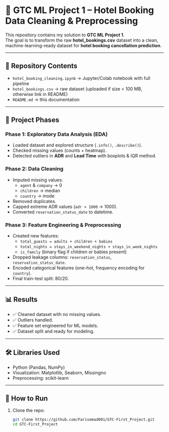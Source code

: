 # 🏨 GTC ML Project 1 – Hotel Booking Data Cleaning & Preprocessing

This repository contains my solution to **GTC ML Project 1**.  
The goal is to transform the raw **hotel_bookings.csv** dataset into a clean, machine-learning-ready dataset for **hotel booking cancellation prediction**.

---

## 📂 Repository Contents
- `hotel_booking_cleaning.ipynb` → Jupyter/Colab notebook with full pipeline  
- `hotel_bookings.csv` → raw dataset (uploaded if size < 100 MB, otherwise link in README)  
- `README.md` → this documentation  

---

## 🚀 Project Phases

### Phase 1: Exploratory Data Analysis (EDA)
- Loaded dataset and explored structure (`.info()`, `.describe()`).
- Checked missing values (counts + heatmap).
- Detected outliers in **ADR** and **Lead Time** with boxplots & IQR method.

### Phase 2: Data Cleaning
- Imputed missing values:
  - `agent` & `company` → 0  
  - `children` → median  
  - `country` → mode  
- Removed duplicates.  
- Capped extreme ADR values (`adr > 1000` → 1000).  
- Converted `reservation_status_date` to datetime.  

### Phase 3: Feature Engineering & Preprocessing
- Created new features:
  - `total_guests = adults + children + babies`  
  - `total_nights = stays_in_weekend_nights + stays_in_week_nights`  
  - `is_family` (binary flag if children or babies present)  
- Dropped leakage columns: `reservation_status`, `reservation_status_date`.  
- Encoded categorical features (one-hot, frequency encoding for `country`).  
- Final train-test split: 80/20.  

---

## 📊 Results
- ✅ Cleaned dataset with no missing values.  
- ✅ Outliers handled.  
- ✅ Feature set engineered for ML models.  
- ✅ Dataset split and ready for modeling.  

---

## 🛠️ Libraries Used
- Python (Pandas, NumPy)  
- Visualization: Matplotlib, Seaborn, Missingno  
- Preprocessing: scikit-learn  

---

## 📌 How to Run
1. Clone the repo:  
   ```bash
   git clone https://github.com/Farisemad001/GTC-First_Project.git
   cd GTC-First_Project
